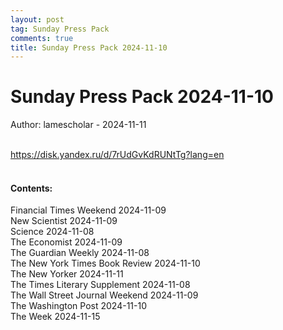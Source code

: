 ```yaml
---
layout: post
tag: Sunday Press Pack
comments: true
title: Sunday Press Pack 2024-11-10
---
```


# Sunday Press Pack 2024-11-10

Author: lamescholar - 2024-11-11
<br><br>

<https://disk.yandex.ru/d/7rUdGvKdRUNtTg?lang=en>
<br><br>

#### Contents:

Financial Times Weekend 2024-11-09<br>
New Scientist 2024-11-09<br>
Science 2024-11-08<br>
The Economist 2024-11-09<br>
The Guardian Weekly 2024-11-08<br>
The New York Times Book Review 2024-11-10<br>
The New Yorker 2024-11-11<br>
The Times Literary Supplement 2024-11-08<br>
The Wall Street Journal Weekend 2024-11-09<br>
The Washington Post 2024-11-10<br>
The Week 2024-11-15